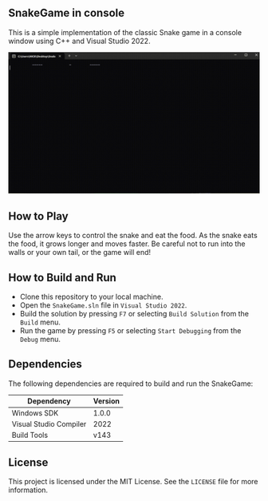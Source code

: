 ## SnakeGame in console
This is a simple implementation of the classic Snake game in a console window using C++ and Visual Studio 2022.

![SnakeGameGif](screenshots/SnakeGame.gif)

## How to Play
Use the arrow keys to control the snake and eat the food. As the snake eats the food, it grows longer and moves faster. Be careful not to run into the walls or your own tail, or the game will end!

## How to Build and Run
- Clone this repository to your local machine.
- Open the `SnakeGame.sln` file in `Visual Studio 2022`.
- Build the solution by pressing `F7` or selecting `Build Solution` from the `Build` menu.
- Run the game by pressing `F5` or selecting `Start Debugging` from the `Debug` menu.

## Dependencies
The following dependencies are required to build and run the SnakeGame:

| Dependency | Version |
|------------|---------|
| Windows SDK | 1.0.0    |
| Visual Studio Compiler | 2022 |
| Build Tools | v143 |

## License
This project is licensed under the MIT License. See the `LICENSE` file for more information.